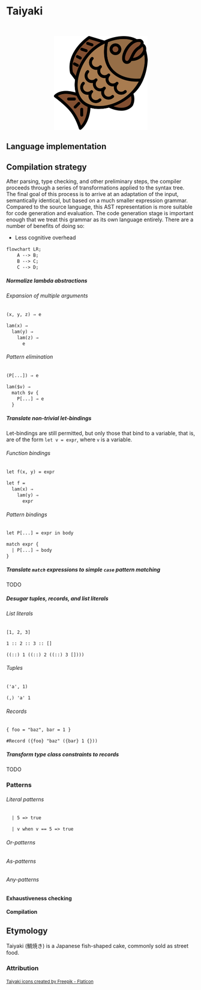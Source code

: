 # Taiyaki

<p>&nbsp;</p>
<p align="center">
  <img src="https://raw.githubusercontent.com/laserpants/area-51/dev/taiyaki/docs/taiyaki.png" width="250" />
</p>

## Language implementation

## Compilation strategy

After parsing, type checking, and other preliminary steps, the compiler
proceeds through a series of transformations applied to the syntax tree. The
final goal of this process is to arrive at an adaptation of the input,
semantically identical, but based on a much smaller expression grammar.
Compared to the source language, this AST representation is more suitable for
code generation and evaluation. The code generation stage is important enough
that we treat this grammar as its own language entirely. There are a number of
benefits of doing so:

- Less cognitive overhead

```mermaid
flowchart LR;
    A --> B;
    B --> C;
    C --> D;
```

##### Normalize lambda abstractions

###### Expansion of multiple arguments

```
(x, y, z) ⇒ e
```

```
lam(x) ⇒
  lam(y) ⇒
    lam(z) ⇒
      e
```

###### Pattern elimination

```
(P[...]) ⇒ e
```

```
lam($v) ⇒
  match $v {
    P[...] ⇒ e
  }
```

##### Translate non-trivial let-bindings

Let-bindings are still permitted, but only those that bind to a variable,
that is, are of the form `let v = expr`, where `v` is a variable.

###### Function bindings

```
let f(x, y) = expr
```

```
let f =
  lam(x) ⇒
    lam(y) ⇒
      expr
```

###### Pattern bindings

```
let P[...] = expr in body
```

```
match expr {
  | P[...] ⇒ body
}
```

##### Translate `match` expressions to simple `case` pattern matching

TODO

##### Desugar tuples, records, and list literals

###### List literals

```
[1, 2, 3]
```

```
1 :: 2 :: 3 :: []
```

```
((::) 1 ((::) 2 ((::) 3 [])))
```

###### Tuples

```
('a', 1)
```

```
(,) 'a' 1
```

###### Records

```
{ foo = "baz", bar = 1 }
```

```
#Record ({foo} "baz" ({bar} 1 {}))
```

##### Transform type class constraints to records

TODO

### Patterns

###### Literal patterns

```
  | 5 => true
```

```
  | v when v == 5 => true
```

###### Or-patterns

###### As-patterns

###### Any-patterns

#### Exhaustiveness checking

#### Compilation

## Etymology

Taiyaki (鯛焼き) is a Japanese fish-shaped cake, commonly sold as street food.

### Attribution

<small>
  <a href="https://www.flaticon.com/free-icons/taiyaki" title="taiyaki icons">Taiyaki icons created by Freepik - Flaticon</a>
</small>
